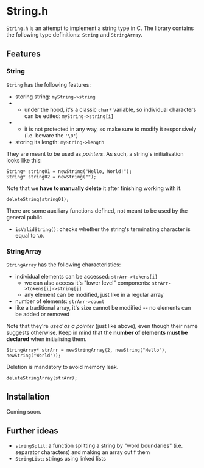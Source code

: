 # String.h
`String.h` is an attempt to implement a string type in C. The library contains the following type definitions: `String` and `StringArray`.

## Features

### String
`String` has the following features:
* storing string: `myString->string`
* * under the hood, it's a classic `char*` variable, so individual characters can be edited: `myString->string[i]`
* * it is not protected in any way, so make sure to modify it responsively (i.e. beware the `'\0'`)
* storing its length: `myString->length`

They are meant to be used as _pointers_. As such, a string's initialisation looks like this:
```
String* string01 = newString("Hello, World!");
String* string02 = newString("");
```

Note that we **have to manually delete** it after finishing working with it.
```
deleteString(string01);
```

There are some auxiliary functions defined, not meant to be used by the general public.
* `isValidString()`: checks whether the string's terminating character is equal to `\0`.


### StringArray
`StringArray` has the following characteristics:
* individual elements can be accessed: `strArr->tokens[i]`
  * we can also access it's "lower level" components: `strArr->tokens[i]->string[j]`
  * any element can be modified, just like in a regular array
* number of elements: `strArr->count`
* like a traditional array, it's size cannot be modified -- no elements can be added or removed

Note that they're _used as a pointer_ (just like above), even though their name suggests otherwise. Keep in mind that the **number of elements must be declared** when initialising them.
```
StringArray* strArr = newStringArray(2, newString("Hello"), newString("World"));
````

Deletion is mandatory to avoid memory leak.
```
deleteStringArray(strArr);
```
## Installation
Coming soon.

## Further ideas
* `stringSplit`: a function splitting a string by "word boundaries" (i.e. separator characters) and making an array out f them
* `StringList`: strings using linked lists
